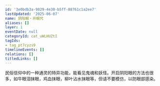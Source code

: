 ```yaml
---
id: '3e0bdb3a-9829-4e30-b5ff-88761c1a2ee7'
lastUpdated: '2025-06-07'
name: 阴阳眼・开眼咒
aliases: []
layer: 1
eventDate: null
categoryId: cat_uWLHUZtI
tagIds:
- tag_pt7cyzs9
timelineEvents: []
relations: []
titledLinks: []
---
```

民俗信仰中的一种通灵的特异功能，能看见鬼魂和妖怪。开启阴阳眼的方法也很多，如牛眼泪抹眼，鸡血抹眼，柳叶沾水抹眼等，但请不要模仿，以防眼部感染。

